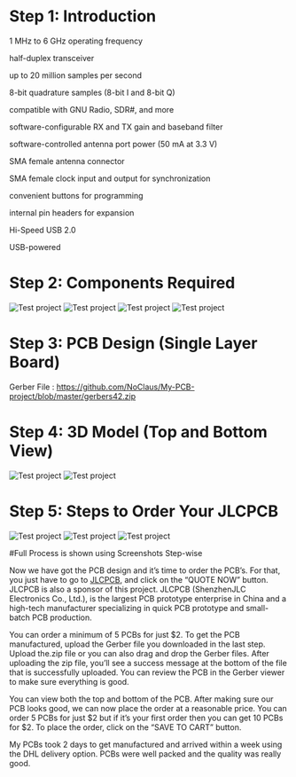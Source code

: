 # Step 1: Introduction

  1 MHz to 6 GHz operating frequency

  half-duplex transceiver

  up to 20 million samples per second

  8-bit quadrature samples (8-bit I and 8-bit Q)

  compatible with GNU Radio, SDR#, and more

  software-configurable RX and TX gain and baseband filter

  software-controlled antenna port power (50 mA at 3.3 V)

  SMA female antenna connector

  SMA female clock input and output for synchronization

  convenient buttons for programming

  internal pin headers for expansion

  Hi-Speed USB 2.0

  USB-powered



# Step 2: Components Required
 
![Test project](https://raw.githubusercontent.com/NoClaus/My-PCB-project/master/1.png)
![Test project](https://raw.githubusercontent.com/NoClaus/My-PCB-project/master/2.png)
![Test project](https://raw.githubusercontent.com/NoClaus/My-PCB-project/master/3.png)
![Test project](https://raw.githubusercontent.com/NoClaus/My-PCB-project/master/4.png)
 


# Step 3: PCB Design (Single Layer Board)
Gerber File : https://github.com/NoClaus/My-PCB-project/blob/master/gerbers42.zip
# Step 4: 3D Model (Top and Bottom View)
 
![Test project](https://raw.githubusercontent.com/NoClaus/My-PCB-project/master/5.png)
![Test project](https://raw.githubusercontent.com/NoClaus/My-PCB-project/master/6.png)


# Step 5: Steps to Order Your JLCPCB
 
 ![Test project](https://raw.githubusercontent.com/NoClaus/My-PCB-project/master/7.png)
 ![Test project](https://raw.githubusercontent.com/NoClaus/My-PCB-project/master/8.png)
![Test project](https://raw.githubusercontent.com/NoClaus/My-PCB-project/master/9.png)


#Full Process is shown using Screenshots Step-wise

Now we have got the PCB design and it’s time to order the PCB’s. For that, you just have to go to [JLCPCB](https://jlcpcb.com/HAR ), and click on the “QUOTE NOW” button. JLCPCB is also a sponsor of this project. JLCPCB (ShenzhenJLC Electronics Co., Ltd.), is the largest PCB prototype enterprise in China and a high-tech manufacturer specializing in quick PCB prototype and small-batch PCB production.

You can order a minimum of 5 PCBs for just $2. To get the PCB manufactured, upload the Gerber file you downloaded in the last step. Upload the.zip file or you can also drag and drop the Gerber files. After uploading the zip file, you’ll see a success message at the bottom of the file that is successfully uploaded. You can review the PCB in the Gerber viewer to make sure everything is good.

You can view both the top and bottom of the PCB. After making sure our PCB looks good, we can now place the order at a reasonable price. You can order 5 PCBs for just $2 but if it’s your first order then you can get 10 PCBs for $2. To place the order, click on the “SAVE TO CART” button.

My PCBs took 2 days to get manufactured and arrived within a week using the DHL delivery option. PCBs were well packed and the quality was really good.
